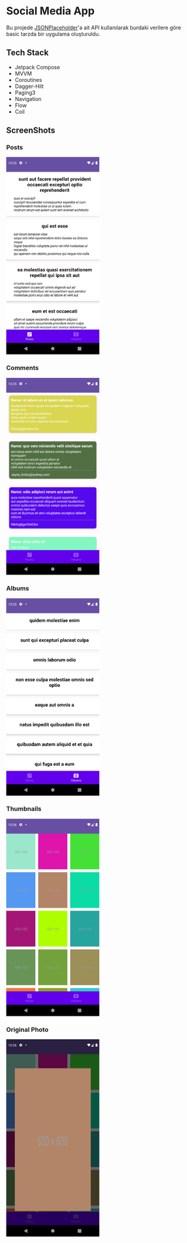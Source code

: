 
# Social Media App

Bu projede [JSONPlaceholder](http://jsonplaceholder.typicode.com/)'a ait API kullanılarak burdaki verilere göre basic tarzda bir uygulama oluşturuldu.

## Tech Stack
- Jetpack Compose
- MVVM
- Coroutines
- Dagger-Hilt
- Paging3
- Navigation
- Flow
- Coil

## ScreenShots

### Posts
<img src = "https://github.com/cevizenes/SocialMediaApp/blob/master/screenshots/Posts.png?raw=true" width ="250">


### Comments
<img src = "https://github.com/cevizenes/SocialMediaApp/blob/master/screenshots/PostsDetails.png?raw=true" width ="250">


### Albums
<img src = "https://github.com/cevizenes/SocialMediaApp/blob/master/screenshots/Albums.png?raw=true" width ="250">


### Thumbnails
<img src = "https://github.com/cevizenes/SocialMediaApp/blob/master/screenshots/AlbumsThumbnails.png?raw=true" width ="250">

### Original Photo
<img src = "https://github.com/cevizenes/SocialMediaApp/blob/master/screenshots/OriginalSize.png?raw=true" width ="250">
